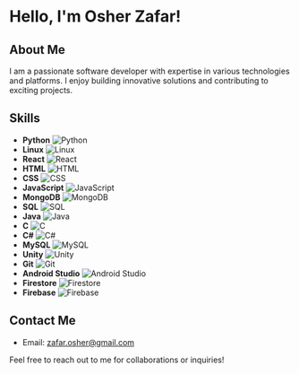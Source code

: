 # Hello, I'm Osher Zafar!

## About Me
I am a passionate software developer with expertise in various technologies and platforms. I enjoy building innovative solutions and contributing to exciting projects. 

## Skills
- **Python** ![Python](./logos/python.png)
- **Linux** ![Linux](./logos/linux.png)
- **React** ![React](./logos/react.png)
- **HTML** ![HTML](./logos/html.jpg)
- **CSS** ![CSS](./logos/css.png)
- **JavaScript** ![JavaScript](./logos/javascript.png)
- **MongoDB** ![MongoDB](./logos/mongodb.png)
- **SQL** ![SQL](./logos/sql.png)
- **Java** ![Java](./logos/java.png)
- **C** ![C](./logos/c.png)
- **C#** ![C#](./logos/csharp.png)
- **MySQL** ![MySQL](./logos/mysql.svg)
- **Unity** ![Unity](./logos/unity.png)
- **Git** ![Git](./logos/git.jpg)
- **Android Studio** ![Android Studio](./logos/androidstudio.png)
- **Firestore** ![Firestore](./logos/firestore.jpg)
- **Firebase** ![Firebase](./logos/firebase.png)


## Contact Me
- Email: [zafar.osher@gmail.com](mailto:zafar.osher@gmail.com)

Feel free to reach out to me for collaborations or inquiries!
